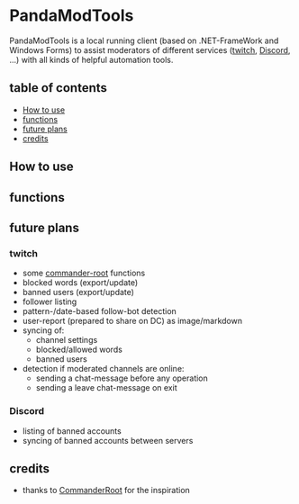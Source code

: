 # PandaModTools

PandaModTools is a local running client (based on .NET-FrameWork and Windows Forms) to assist moderators of different services ([twitch](https://twitch.tv/), [Discord](https://discord.com/), ...) with all kinds of helpful automation tools.

## table of contents

- [How to use](#how-to-use)
- [functions](#functions)
- [future plans](#future-plans)
- [credits](#credits)

## How to use

## functions

## future plans

### twitch

- some [commander-root](https://twitch-tools.rootonline.de/) functions
- blocked words (export/update)
- banned users (export/update)
- follower listing
- pattern-/date-based follow-bot detection
- user-report (prepared to share on DC) as image/markdown
- syncing of:
  - channel settings
  - blocked/allowed words
  - banned users
- detection if moderated channels are online:
  - sending a chat-message before any operation
  - sending a leave chat-message on exit

### Discord

- listing of banned accounts
- syncing of banned accounts between servers

## credits

- thanks to [CommanderRoot](https://mastodon.social/@CommanderRoot) for the inspiration
